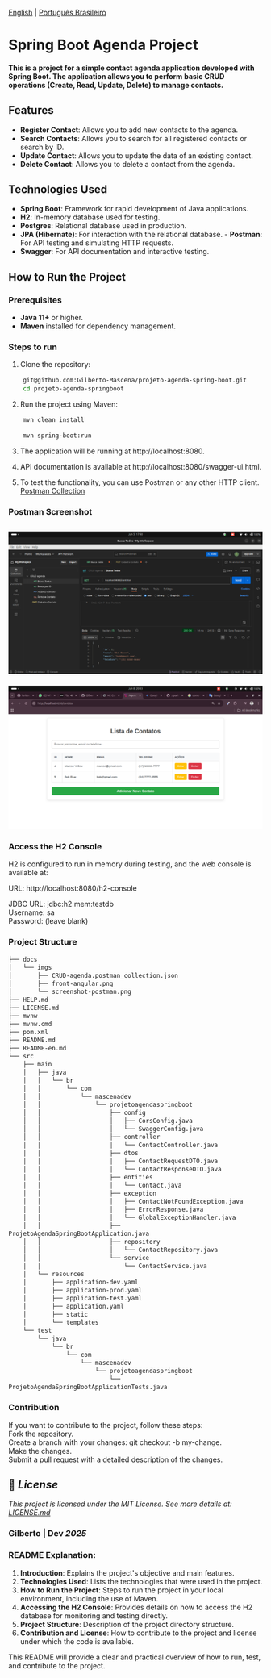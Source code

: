 [English](https://github.com/Gilberto-Mascena/projeto-agenda-spring-boot/blob/main/README.md) |
[Português Brasileiro](https://github.com/Gilberto-Mascena/projeto-agenda-spring-boot/blob/main/README-pt_br.md)

# Spring Boot Agenda Project

#### This is a project for a simple contact agenda application developed with Spring Boot. The application allows you to perform basic CRUD operations (Create, Read, Update, Delete) to manage contacts.

## Features

- **Register Contact**: Allows you to add new contacts to the agenda.
- **Search Contacts**: Allows you to search for all registered contacts or search by ID.
- **Update Contact**: Allows you to update the data of an existing contact.
- **Delete Contact**: Allows you to delete a contact from the agenda.

## Technologies Used

- **Spring Boot**: Framework for rapid development of Java applications.
- **H2**: In-memory database used for testing.
- **Postgres**: Relational database used in production.
- **JPA (Hibernate)**: For interaction with the relational database. - **Postman**: For API testing and simulating HTTP
  requests.
- **Swagger**: For API documentation and interactive testing.

## How to Run the Project

### Prerequisites

- **Java 11+** or higher.
- **Maven** installed for dependency management.

### Steps to run

1. Clone the repository:

```bash
    git@github.com:Gilberto-Mascena/projeto-agenda-spring-boot.git
    cd projeto-agenda-springboot
```

2. Run the project using Maven:

```bash
    mvn clean install
```

```bash
    mvn spring-boot:run
```
3. The application will be running at http://localhost:8080.

4. API documentation is available at http://localhost:8080/swagger-ui.html.
5. To test the functionality, you can use Postman or any other HTTP
   client. [Postman Collection](/docs/imgs/CRUD%20agenda.postman_collection.json)

### Postman Screenshot

![postman](/docs/imgs/screenshot-postman.png)
----
![front-end](/docs/imgs/front-angular.png)

### Access the H2 Console

H2 is configured to run in memory during testing, and the web console is available at:

URL: http://localhost:8080/h2-console

JDBC URL: jdbc:h2:mem:testdb\
Username: sa\
Password: (leave blank)

### Project Structure

``` plaintext
├── docs
│   └── imgs
│       ├── CRUD-agenda.postman_collection.json
│       ├── front-angular.png
│       └── screenshot-postman.png
├── HELP.md
├── LICENSE.md
├── mvnw
├── mvnw.cmd
├── pom.xml
├── README.md
├── README-en.md
└── src
    ├── main
    │   ├── java
    │   │   └── br
    │   │       └── com
    │   │           └── mascenadev
    │   │               └── projetoagendaspringboot
    │   │                   ├── config
    │   │                   │   ├── CorsConfig.java
    │   │                   │   └── SwaggerConfig.java
    │   │                   ├── controller
    │   │                   │   └── ContactController.java
    │   │                   ├── dtos
    │   │                   │   ├── ContactRequestDTO.java
    │   │                   │   └── ContactResponseDTO.java
    │   │                   ├── entities
    │   │                   │   └── Contact.java
    │   │                   ├── exception
    │   │                   │   ├── ContactNotFoundException.java
    │   │                   │   ├── ErrorResponse.java
    │   │                   │   └── GlobalExceptionHandler.java
    │   │                   ├── ProjetoAgendaSpringBootApplication.java
    │   │                   ├── repository
    │   │                   │   └── ContactRepository.java
    │   │                   └── service
    │   │                       └── ContactService.java
    │   └── resources
    │       ├── application-dev.yaml
    │       ├── application-prod.yaml
    │       ├── application-test.yaml
    │       ├── application.yaml
    │       ├── static
    │       └── templates
    └── test
        └── java
            └── br
                └── com
                    └── mascenadev
                        └── projetoagendaspringboot
                            └── ProjetoAgendaSpringBootApplicationTests.java

```

### Contribution

If you want to contribute to the project, follow these steps:\
Fork the repository.\
Create a branch with your changes: git checkout -b my-change.\
Make the changes.\
Submit a pull request with a detailed description of the changes.

## 📜 *License*

*This project is licensed under the MIT License. See more details at:* [_LICENSE.md_](/LICENSE.md)

### Gilberto | Dev _2025_

### README Explanation:

1. **Introduction**: Explains the project's objective and main features.
2. **Technologies Used**: Lists the technologies that were used in the project.
3. **How to Run the Project**: Steps to run the project in your local environment, including the use of Maven.
4. **Accessing the H2 Console**: Provides details on how to access the H2 database for monitoring and testing
   directly.
5. **Project Structure**: Description of the project directory structure.
6. **Contribution and License**: How to contribute to the project and license under which the code is available.

This README will provide a clear and practical overview of how to run, test, and contribute to the project.
